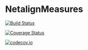 # NetalignMeasures

[![Build Status](https://travis-ci.org/vvjn/NetalignMeasures.jl.svg?branch=master)](https://travis-ci.org/vvjn/NetalignMeasures.jl)

[![Coverage Status](https://coveralls.io/repos/vvjn/NetalignMeasures.jl/badge.svg?branch=master&service=github)](https://coveralls.io/github/vvjn/NetalignMeasures.jl?branch=master)

[![codecov.io](http://codecov.io/github/vvjn/NetalignMeasures.jl/coverage.svg?branch=master)](http://codecov.io/github/vvjn/NetalignMeasures.jl?branch=master)
